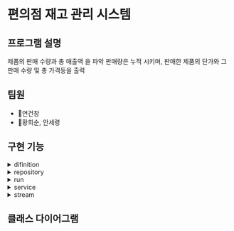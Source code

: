 
# 편의점 재고 관리 시스템
## 프로그램 설명
제품의 판매 수량과 총 매출액 을 파악
판매량은 누적 시키며, 판매한 제품의 단가와 그 판매 수량 및 총 가격등을 출력
## 팀원
- 🐶연건창
- 🐷황희순, 안세령
## 구현 기능

<details><summary>difinition
</summary>

 - **Drink :** 음료 클래스
 - **Meal :** 음식 클래스
 - **Medicine :** 약 클래스
 - **product :** 상품 클래스
 - **Snack :** 스낵 클래스

</details>


<details><summary> repository
</summary>

 - **ProductRepository :** CRUD 수행 클래스
</details>

<details><summary>run
</summary>

- **Application :** 제품 관리 시스템 실행 화면, 메인 함수로 실행
</details>

<details><summary>service
</summary>

- **ProductService :** 제품 관리 시스템 실행 기능 클래스
</details>

<details><summary>stream
</summary>

- **MyObjectOutputStream :** Header 출력 안하기 위한 오버라이딩 클래스
</details>

## 클래스 다이어그램

